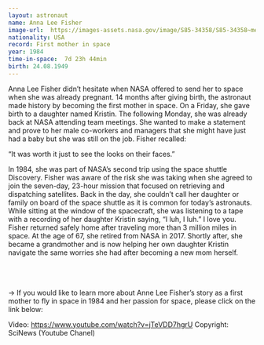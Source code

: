 ```yaml
---
layout: astronaut
name: Anna Lee Fisher
image-url:  https://images-assets.nasa.gov/image/S85-34358/S85-34358~medium.jpg
nationality: USA
record: First mother in space
year: 1984
time-in-space:  7d 23h 44min
birth: 24.08.1949
---
```


​​Anna Lee Fisher didn’t hesitate when NASA offered to send her to space when she was already pregnant. 14 months after giving birth, the astronaut made history by becoming the first mother in space. On a Friday, she gave birth to a daughter named Kristin. The following Monday, she was already back at NASA attending team meetings. She wanted to make a statement and prove to her male co-workers and managers that she might have just had a baby but she was still on the job. Fisher recalled:

<div class="quotes">
“It was worth it just to see the looks on their faces.”
</div>

In 1984, she was part of NASA’s second trip using the space shuttle Discovery. Fisher was aware of the risk she was taking when she agreed to join the seven-day, 23-hour mission that focused on retrieving and dispatching satellites. Back in the day, she couldn’t call her daughter or family on board of the space shuttle as it is common for today’s astronauts. While sitting at the window of the spacecraft, she was listening to a tape with a recording of her daughter Kristin saying, “I luh, I luh.” I love you.
Fisher returned safely home after traveling more than 3 million miles in space. At the age of 67, she retired from NASA in 2017. Shortly after, she became a grandmother and is now helping her own daughter Kristin navigate the same worries she had after becoming a new mom herself.

<br>
<br>
<br>
-> If you would like to learn more about Anne Lee Fisher’s story as a first mother to fly in space in 1984 and her passion for space, please click on the link below:

Video: https://www.youtube.com/watch?v=jTeVDD7hgrU
Copyright: SciNews (Youtube Chanel)
